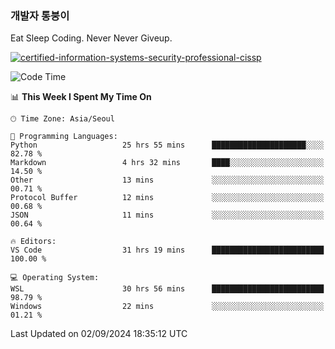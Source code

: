 ### 개발자 통붕이
Eat Sleep Coding.
Never Never Giveup.

[![certified-information-systems-security-professional-cissp](https://user-images.githubusercontent.com/44606727/157613689-acd84ec6-5f8f-4e79-89d9-a8d51f033634.png)](https://www.credly.com/badges/f394a010-85a0-450b-9136-8043af01d71c/public_url)

<!--START_SECTION:waka-->
![Code Time](http://img.shields.io/badge/Code%20Time-3%2C390%20hrs%2057%20mins-blue)

📊 **This Week I Spent My Time On** 

```text
🕑︎ Time Zone: Asia/Seoul

💬 Programming Languages: 
Python                   25 hrs 55 mins      █████████████████████░░░░   82.78 % 
Markdown                 4 hrs 32 mins       ████░░░░░░░░░░░░░░░░░░░░░   14.50 % 
Other                    13 mins             ░░░░░░░░░░░░░░░░░░░░░░░░░   00.71 % 
Protocol Buffer          12 mins             ░░░░░░░░░░░░░░░░░░░░░░░░░   00.68 % 
JSON                     11 mins             ░░░░░░░░░░░░░░░░░░░░░░░░░   00.64 % 

🔥 Editors: 
VS Code                  31 hrs 19 mins      █████████████████████████   100.00 % 

💻 Operating System: 
WSL                      30 hrs 56 mins      █████████████████████████   98.79 % 
Windows                  22 mins             ░░░░░░░░░░░░░░░░░░░░░░░░░   01.21 % 
```


 Last Updated on 02/09/2024 18:35:12 UTC
<!--END_SECTION:waka-->
